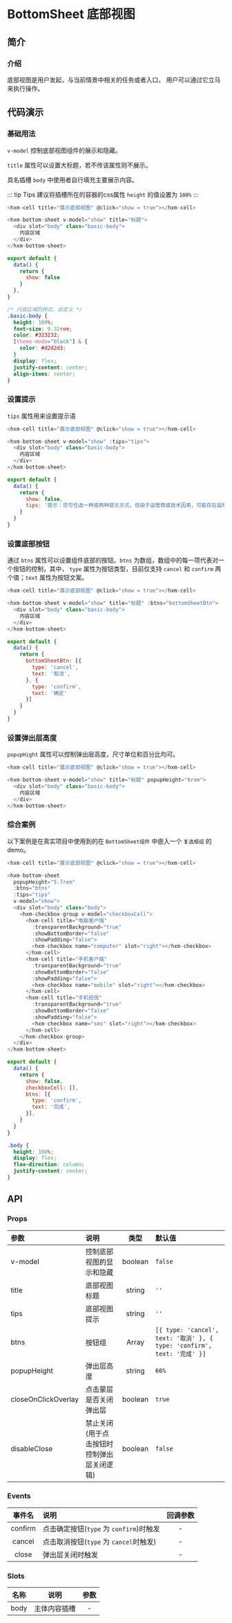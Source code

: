 # BottomSheet 底部视图 <Badge text="1.6.0+" />

## 简介

<card>

### 介绍
底部视图是用户发起，与当前情景中相关的任务或者入口， 用户可以通过它立马来执行操作。

</card>

## 代码演示

<card>

### 基础用法

`v-model` 控制底部视图组件的展示和隐藏。  

`title` 属性可以设置大标题，若不传该属性则不展示。  

具名插槽 `body` 中使用者自行填充主要展示内容。

::: tip Tips
建议将插槽所在的容器的css属性 `height` 的值设置为 `100%`
:::


```javascript
<hxm-cell title="展示底部视图" @click="show = true"></hxm-cell>

<hxm-bottom-sheet v-model="show" title="标题">
  <div slot="body" class="basic-body">
    内容区域
  </div>
</hxm-bottom-sheet>

export default {
  data() {
    return {
      show: false
    }
  },
}
```
```css
/* 内容区域的样式，自定义 */
.basic-body {
  height: 100%;
  font-size: 0.32rem;
  color: #323232;
  [theme-mode="black"] & {
    color: #d2d2d3;
  }
  display: flex;
  justify-content: center;
  align-items: center;
}
```
</card>

<card>

### 设置提示

`tips` 属性用来设置提示语

```javascript
<hxm-cell title="展示底部视图" @click="show = true"></hxm-cell>

<hxm-bottom-sheet v-model="show" :tips="tips">
  <div slot="body" class="basic-body">
    内容区域
  </div>
</hxm-bottom-sheet>

export default {
  data() {
    return {
      show: false,
      tips: '提示：您可任选一种或两种提示方式，但由于运营商或技术因素，可能存在延时'
    }
  }
}
```
</card>

<card>

### 设置底部按钮

通过 `btns` 属性可以设置组件底部的按钮。`btns` 为数组，数组中的每一项代表对一个按钮的控制，其中，
`type` 属性为按钮类型，目前仅支持 `cancel` 和 `confirm` 两个值；`text` 属性为按钮文案。

```javascript
<hxm-cell title="展示底部视图" @click="show = true"></hxm-cell>

<hxm-bottom-sheet v-model="show" title="标题" :btns="bottomSheetBtn">
  <div slot="body" class="basic-body">
    内容区域
  </div>
</hxm-bottom-sheet>

export default {
  data() {
    return {
      bottomSheetBtn: [{
        type: 'cancel',
        text: '取消',
      }, {
        type: 'confirm',
        text: '确定'
      }]
    }
  }
}
```
</card>

<card>

### 设置弹出层高度

`popupHight` 属性可以控制弹出层高度，尺寸单位和百分比均可。

```javascript
<hxm-cell title="展示底部视图" @click="show = true"></hxm-cell>

<hxm-bottom-sheet v-model="show" title="标题" popupHeight="6rem">
  <div slot="body" class="basic-body">
    内容区域
  </div>
</hxm-bottom-sheet>
```
</card>

<card>

### 综合案例

以下案例是在真实项目中使用到的在 `BottomSheet组件` 中嵌入一个 `复选框组` 的demo。

```javascript
<hxm-cell title="展示底部视图" @click="show = true"></hxm-cell>

<hxm-bottom-sheet
  popupHeight="5.7rem"
  :btns="btns"
  :tips="tips"
  v-model="show">
  <div slot="body" class="body">
    <hxm-checkbox-group v-model="checkboxCell">
      <hxm-cell title="电脑客户端"
        :transparentBackground="true"
        :showBottomBorder="false"
        :showPadding="false">
        <hxm-checkbox name="computer" slot="right"></hxm-checkbox>
      </hxm-cell>
      <hxm-cell title="手机客户端"
        :transparentBackground="true"
        :showBottomBorder="false"
        :showPadding="false">
        <hxm-checkbox name="mobile" slot="right"></hxm-checkbox>
      </hxm-cell>
      <hxm-cell title="手机短信"
        :transparentBackground="true"
        :showBottomBorder="false"
        :showPadding="false">
        <hxm-checkbox name="sms" slot="right"></hxm-checkbox>
      </hxm-cell>
    </hxm-checkbox-group>
  </div>
</hxm-bottom-sheet>

export default {
  data() {
    return {
      show: false,
      checkboxCell: [],
      btns: [{
        type: 'confirm',
        text: '完成',
      }],
    }
  }
}
```
```css
.body {
  height: 100%;
  display: flex;
  flex-direction: column;
  justify-content: center;
}
```
</card>

## API

<card>

### Props

| 参数 | 说明 | 类型 | 默认值 |
|:---|:---|:---:|:---|
| v-model | 控制底部视图的显示和隐藏 | boolean | `false` |
| title | 底部视图标题 | string | `''` |
| tips | 底部视图提示 | string | `''` |
| btns | 按钮组 | Array | `[{ type: 'cancel', text: '取消' }, { type: 'confirm', text: '完成' }]` |
| popupHeight | 弹出层高度 | string | `66%` |
| closeOnClickOverlay | 点击蒙层是否关闭弹出层 | boolean | `true` |
| disableClose | 禁止关闭(用于点击按钮时控制弹出层关闭逻辑) | boolean | `false` |

</card>

<card>

### Events

| 事件名 | 说明 | 回调参数 |
|:---:|:---|:---:|
| confirm | 点击确定按钮(`type` 为 `confirm`)时触发 | - |
| cancel | 点击取消按钮(`type` 为 `cancel`时触发) | - |
| close | 弹出层关闭时触发 | - |

</card>

<card>

### Slots
| 名称 | 说明 | 参数 |
|:---:|:---:|:---:|
| body | 主体内容插槽 | - |

</card>

<demo />